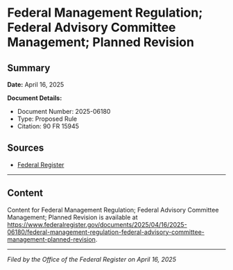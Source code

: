 # Federal Management Regulation; Federal Advisory Committee Management; Planned Revision

## Summary

**Date:** April 16, 2025

**Document Details:**
- Document Number: 2025-06180
- Type: Proposed Rule
- Citation: 90 FR 15945

## Sources
- [Federal Register](https://www.federalregister.gov/documents/2025/04/16/2025-06180/federal-management-regulation-federal-advisory-committee-management-planned-revision)

---

## Content

Content for Federal Management Regulation; Federal Advisory Committee Management; Planned Revision is available at https://www.federalregister.gov/documents/2025/04/16/2025-06180/federal-management-regulation-federal-advisory-committee-management-planned-revision.

---

*Filed by the Office of the Federal Register on April 16, 2025*
